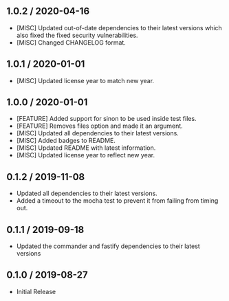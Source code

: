 ## 1.0.2 / 2020-04-16
- [MISC] Updated out-of-date dependencies to their latest versions which also fixed the fixed security vulnerabilities.
- [MISC] Changed CHANGELOG format.

## 1.0.1 / 2020-01-01
- [MISC] Updated license year to match new year.

## 1.0.0 / 2020-01-01
- [FEATURE] Added support for sinon to be used inside test files.
- [FEATURE] Removes files option and made it an argument.
- [MISC] Updated all dependencies to their latest versions.
- [MISC] Added badges to README.
- [MISC] Updated README with latest information.
- [MISC] Updated license year to reflect new year.

## 0.1.2 / 2019-11-08
- Updated all dependencies to their latest versions.
- Added a timeout to the mocha test to prevent it from failing from timing out.

## 0.1.1 / 2019-09-18
- Updated the commander and fastify dependencies to their latest versions

## 0.1.0 / 2019-08-27
- Initial Release